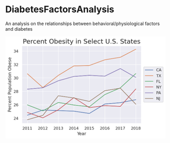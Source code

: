 # DiabetesFactorsAnalysis
An analysis on the relationships between behavioral/physiological factors and diabetes

![GitHub Logo](/img/PercentObeseUSA.png)
